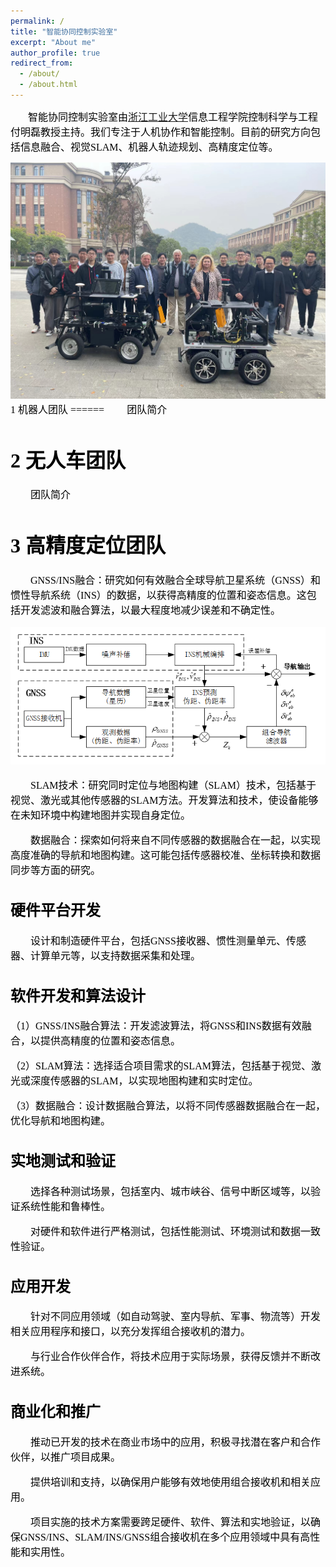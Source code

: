 ```yaml
---
permalink: /
title: "智能协同控制实验室"
excerpt: "About me"
author_profile: true
redirect_from: 
  - /about/
  - /about.html
---
```


&emsp;&emsp;<font color=black size=3 font face="微软雅黑" >智能协同控制实验室由[浙江工业大学](https://www.zjut.edu.cn/)信息工程学院控制科学与工程付明磊教授主持。我们专注于人机协作和智能控制。目前的研究方向包括信息融合、视觉SLAM、机器人轨迹规划、高精度定位等。

<img src="/images/Team2.jpg" alt="Editing a markdown file for a talk">
1 机器人团队
======
&emsp;&emsp;<font color=black size=3 font face="微软雅黑" >团队简介

2 无人车团队
======
&emsp;&emsp;<font color=black size=3 font face="微软雅黑" >团队简介

3 高精度定位团队
======
&emsp;&emsp;<font color=black size=3 font face="微软雅黑" >GNSS/INS融合：研究如何有效融合全球导航卫星系统（GNSS）和惯性导航系统（INS）的数据，以获得高精度的位置和姿态信息。这包括开发滤波和融合算法，以最大程度地减少误差和不确定性。

![Editing a markdown file for a talk](/images/RTK/GNSS-INS.png)

&emsp;&emsp;<font color=black size=3 font face="微软雅黑" >SLAM技术：研究同时定位与地图构建（SLAM）技术，包括基于视觉、激光或其他传感器的SLAM方法。开发算法和技术，使设备能够在未知环境中构建地图并实现自身定位。

&emsp;&emsp;<font color=black size=3 font face="微软雅黑" >数据融合：探索如何将来自不同传感器的数据融合在一起，以实现高度准确的导航和地图构建。这可能包括传感器校准、坐标转换和数据同步等方面的研究。

硬件平台开发
------
&emsp;&emsp;<font color=black size=3 font face="微软雅黑" >设计和制造硬件平台，包括GNSS接收器、惯性测量单元、传感器、计算单元等，以支持数据采集和处理。

软件开发和算法设计
------
<font color=black size=3 font face="微软雅黑" >（1）GNSS/INS融合算法：开发滤波算法，将GNSS和INS数据有效融合，以提供高精度的位置和姿态信息。

<font color=black size=3 font face="微软雅黑" >（2）SLAM算法：选择适合项目需求的SLAM算法，包括基于视觉、激光或深度传感器的SLAM，以实现地图构建和实时定位。

<font color=black size=3 font face="微软雅黑" >（3）数据融合：设计数据融合算法，以将不同传感器数据融合在一起，优化导航和地图构建。

实地测试和验证
------
&emsp;&emsp;<font color=black size=3 font face="微软雅黑" >选择各种测试场景，包括室内、城市峡谷、信号中断区域等，以验证系统性能和鲁棒性。

&emsp;&emsp;<font color=black size=3 font face="微软雅黑" >对硬件和软件进行严格测试，包括性能测试、环境测试和数据一致性验证。

应用开发
------
&emsp;&emsp;<font color=black size=3 font face="微软雅黑" >针对不同应用领域（如自动驾驶、室内导航、军事、物流等）开发相关应用程序和接口，以充分发挥组合接收机的潜力。

&emsp;&emsp;<font color=black size=3 font face="微软雅黑" >与行业合作伙伴合作，将技术应用于实际场景，获得反馈并不断改进系统。

商业化和推广
------
&emsp;&emsp;<font color=black size=3 font face="微软雅黑" >推动已开发的技术在商业市场中的应用，积极寻找潜在客户和合作伙伴，以推广项目成果。

&emsp;&emsp;<font color=black size=3 font face="微软雅黑" >提供培训和支持，以确保用户能够有效地使用组合接收机和相关应用。

&emsp;&emsp;<font color=black size=3 font face="微软雅黑" >项目实施的技术方案需要跨足硬件、软件、算法和实地验证，以确保GNSS/INS、SLAM/INS/GNSS组合接收机在多个应用领域中具有高性能和实用性。




